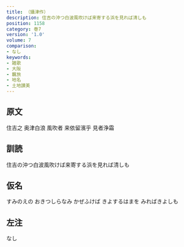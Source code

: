 ```yaml
---
title: （攝津作）
description: 住吉の沖つ白波風吹けば来寄する浜を見れば清しも
position: 1158
category: 巻7
version: '1.0'
volume: 7
comparison:
- なし
keywords:
- 雑歌
- 大阪
- 羈旅
- 地名
- 土地讃美
---
```


## 原文

住吉之 奥津白浪 風吹者 来依留濱乎 見者浄霜

## 訓読

住吉の沖つ白波風吹けば来寄する浜を見れば清しも

## 仮名

すみのえの おきつしらなみ かぜふけば きよするはまを みればきよしも

## 左注

なし
